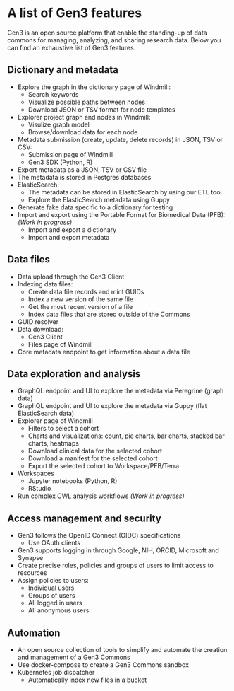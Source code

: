 # A list of Gen3 features

Gen3 is an open source platform that enable the standing-up of data commons for managing, analyzing, and sharing research data. Below you can find an exhaustive list of Gen3 features.

## Dictionary and metadata

* Explore the graph in the dictionary page of Windmill:
    * Search keywords
    * Visualize possible paths between nodes
    * Download JSON or TSV format for node templates 
* Explorer project graph and nodes in Windmill:
    * Visulize graph model
    * Browse/download data for each node
* Metadata submission (create, update, delete records) in JSON, TSV or CSV:
    * Submission page of Windmill
    * Gen3 SDK (Python, R)
* Export metadata as a JSON, TSV or CSV file
* The metadata is stored in Postgres databases
* ElasticSearch:
    * The metadata can be stored in ElasticSearch by using our ETL tool
    * Explore the ElasticSearch metadata using Guppy
* Generate fake data specific to a dictionary for testing
* Import and export using the Portable Format for Biomedical Data (PFB): *(Work in progress)*
    * Import and export a dictionary
    * Import and export metadata

## Data files

* Data upload through the Gen3 Client
* Indexing data files:
    * Create data file records and mint GUIDs
    * Index a new version of the same file
    * Get the most recent version of a file
    * Index data files that are stored outside of the Commons
* GUID resolver
* Data download:
    * Gen3 Client
    * Files page of Windmill
* Core metadata endpoint to get information about a data file

## Data exploration and analysis

* GraphQL endpoint and UI to explore the metadata via Peregrine (graph data)
* GraphQL endpoint and UI to explore the metadata via Guppy (flat ElasticSearch data)
* Explorer page of Windmill
    * Filters to select a cohort
    * Charts and visualizations: count, pie charts, bar charts, stacked bar charts, heatmaps
    * Download clinical data for the selected cohort
    * Download a manifest for the selected cohort
    * Export the selected cohort to Workspace/PFB/Terra
* Workspaces
    * Jupyter notebooks (Python, R)
    * RStudio
* Run complex CWL analysis workflows *(Work in progress)*

## Access management and security

* Gen3 follows the OpenID Connect (OIDC) specifications
    * Use OAuth clients
* Gen3 supports logging in through Google, NIH, ORCID, Microsoft and Synapse
* Create precise roles, policies and groups of users to limit access to resources
* Assign policies to users:
    * Individual users
    * Groups of users
    * All logged in users
    * All anonymous users

## Automation

* An open source collection of tools to simplify and automate the creation and management of a Gen3 Commons
* Use docker-compose to create a Gen3 Commons sandbox
* Kubernetes job dispatcher
    * Automatically index new files in a bucket
